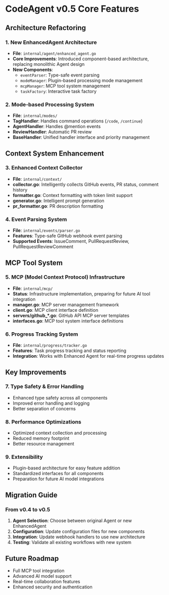 # CodeAgent v0.5 Core Features

## Architecture Refactoring

### 1. New EnhancedAgent Architecture

- **File**: `internal/agent/enhanced_agent.go`
- **Core Improvements**: Introduced component-based architecture, replacing monolithic Agent design
- **New Components**:
  - `eventParser`: Type-safe event parsing
  - `modeManager`: Plugin-based processing mode management
  - `mcpManager`: MCP tool system management
  - `taskFactory`: Interactive task factory

### 2. Mode-based Processing System

- **File**: `internal/modes/`
- **TagHandler**: Handles command operations (`/code`, `/continue`)
- **AgentHandler**: Handles @mention events
- **ReviewHandler**: Automatic PR review
- **BaseHandler**: Unified handler interface and priority management

## Context System Enhancement

### 3. Enhanced Context Collector

- **File**: `internal/context/`
- **collector.go**: Intelligently collects GitHub events, PR status, comment history
- **formatter.go**: Context formatting with token limit support
- **generator.go**: Intelligent prompt generation
- **pr_formatter.go**: PR description formatting

### 4. Event Parsing System

- **File**: `internal/events/parser.go`
- **Features**: Type-safe GitHub webhook event parsing
- **Supported Events**: IssueComment, PullRequestReview, PullRequestReviewComment

## MCP Tool System

### 5. MCP (Model Context Protocol) Infrastructure

- **File**: `internal/mcp/`
- **Status**: Infrastructure implementation, preparing for future AI tool integration
- **manager.go**: MCP server management framework
- **client.go**: MCP client interface definition
- **servers/github\_\*.go**: GitHub API MCP server templates
- **interfaces.go**: MCP tool system interface definitions

### 6. Progress Tracking System

- **File**: `internal/progress/tracker.go`
- **Features**: Task progress tracking and status reporting
- **Integration**: Works with Enhanced Agent for real-time progress updates

## Key Improvements

### 7. Type Safety & Error Handling

- Enhanced type safety across all components
- Improved error handling and logging
- Better separation of concerns

### 8. Performance Optimizations

- Optimized context collection and processing
- Reduced memory footprint
- Better resource management

### 9. Extensibility

- Plugin-based architecture for easy feature addition
- Standardized interfaces for all components
- Preparation for future AI model integrations

## Migration Guide

### From v0.4 to v0.5

1. **Agent Selection**: Choose between original Agent or new EnhancedAgent
2. **Configuration**: Update configuration files for new components
3. **Integration**: Update webhook handlers to use new architecture
4. **Testing**: Validate all existing workflows with new system

## Future Roadmap

- Full MCP tool integration
- Advanced AI model support
- Real-time collaboration features
- Enhanced security and authentication
